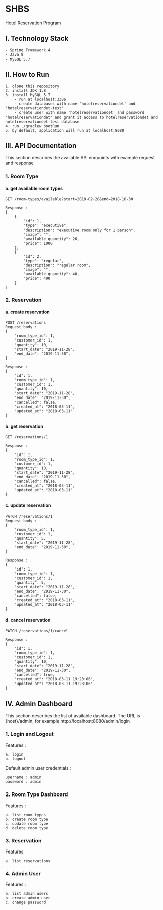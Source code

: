 # SHBS
Hotel Reservation Program

## I. Technology Stack
```
- Spring Framework 4
- Java 8
- MySQL 5.7
```

## II. How to Run
```
1. clone this repository
2. install JDK 1.8
3. install MySQL 5.7
    - run at localhost:3306 
    - create databases with name 'hotelreservationdet' and 'hotelreservationdet-test'
    - create user with name 'hotelreservationdet' and password 'hotelreservationdet' and grant it access to hotelreservationdet and hotelreservationdet-test database
4. run ./gradlew bootRun
5. by default, application will run at localhost:8080
``` 

## III. API Documentation
This section describes the available API endpoints with example request and response

### 1. Room Type

#### a. get available room types
``` 
GET /room-types/available?start=2018-02-20&end=2018-10-30
```
```
Response :
[
    {
        "id": 1,
        "type": "executive",
        "description": "executive room only for 1 person",
        "image": "",
        "available_quantity": 26,
        "price": 1000
    },
    {
        "id": 2,
        "type": "regular",
        "description": "regular room",
        "image": "",
        "available_quantity": 40,
        "price": 400
    }
]
```

### 2. Reservation

#### a. create reservation
``` 
POST /reservations
Request body :
{
    "room_type_id": 1,
    "customer_id": 1,
    "quantity": 10,
    "start_date": "2019-11-28",
    "end_date": "2019-11-30",
}
```
```
Response :
{
    "id": 1,
    "room_type_id": 1,
    "customer_id": 1,
    "quantity": 10,
    "start_date": "2019-11-28",
    "end_date": "2019-11-30",
    "cancelled": false,
    "created_at": "2018-03-11",
    "updated_at": "2018-03-11"
}
```

#### b. get reservation
``` 
GET /reservations/1
```
```
Response :
{
    "id": 1,
    "room_type_id": 1,
    "customer_id": 1,
    "quantity": 10,
    "start_date": "2019-11-28",
    "end_date": "2019-11-30",
    "cancelled": false,
    "created_at": "2018-03-11",
    "updated_at": "2018-03-11"
}
```

#### c. update reservation
``` 
PATCH /reservations/1
Request body :
{
    "room_type_id": 1,
    "customer_id": 1,
    "quantity": 5,
    "start_date": "2019-11-28",
    "end_date": "2019-11-30",
}
```
```
Response :
{
    "id": 1,
    "room_type_id": 1,
    "customer_id": 1,
    "quantity": 5,
    "start_date": "2019-11-28",
    "end_date": "2019-11-30",
    "cancelled": false,
    "created_at": "2018-03-11",
    "updated_at": "2018-03-11"
}
```

#### d. cancel reservation
``` 
PATCH /reservations/1/cancel
```
```
Response :
{
    "id": 1,
    "room_type_id": 1,
    "customer_id": 1,
    "quantity": 10,
    "start_date": "2019-11-28",
    "end_date": "2019-11-30",
    "cancelled": true,
    "created_at": "2018-03-11 19:23:06",
    "updated_at": "2018-03-11 19:23:06"
}
```

## IV. Admin Dashboard
This section describes the list of available dashboard.
The URL is {host}/admin, for example http://localhost:8080/admin/login

### 1. Login and Logout
Features :
```
a. login
b. logout
```
Default admin user credentials :
```
username : admin
password : admin
```

### 2. Room Type Dashboard
Features :
```
a. list room types
b. create room type
c. update room type
d. delete room type
```

### 3. Reservation
Features
```
a. list reservations
```

### 4. Admin User
Features :
```
a. list admin users
b. create admin user
c. change password
```
